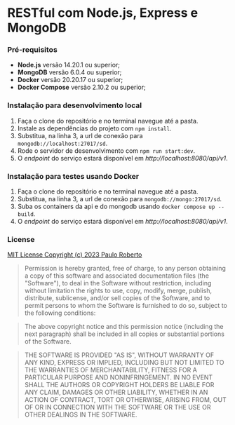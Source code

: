 # RESTful com Node.js, Express e MongoDB

### Pré-requisitos

- **Node.js** versão 14.20.1 ou superior;
- **MongoDB** versão 6.0.4 ou superior;
- **Docker** versão 20.20.17 ou superior;
- **Docker Compose** versão 2.10.2 ou superior;

### Instalação para desenvolvimento local

1. Faça o clone do repositório e no terminal navegue até a pasta.
2. Instale as dependências do projeto com `npm install`.
3. Substitua, na linha 3, a url de conexão para `mongodb://localhost:27017/sd`.
4. Rode o servidor de desenvolvimento com `npm run start:dev`.
5. O _endpoint_ do serviço estará disponível em _http://localhost:8080/api/v1_.

### Instalação para testes usando Docker

1. Faça o clone do repositório e no terminal navegue até a pasta.
2. Substitua, na linha 3, a url de conexão para `mongodb://mongo:27017/sd`.
3. Suba os containers da api e do mongodb usando `docker compose up --build`.
4. O _endpoint_ do serviço estará disponível em _http://localhost:8080/api/v1_.

### License

[MIT License Copyright (c) 2023 Paulo Roberto](https://github.com/PauloRobertoGomes)

> Permission is hereby granted, free
> of charge, to any person obtaining a copy of this software and associated
> documentation files (the "Software"), to deal in the Software without
> restriction, including without limitation the rights to use, copy, modify, merge,
> publish, distribute, sublicense, and/or sell copies of the Software, and to
> permit persons to whom the Software is furnished to do so, subject to the
> following conditions:

> The above copyright notice and this permission notice
> (including the next paragraph) shall be included in all copies or substantial
> portions of the Software.

> THE SOFTWARE IS PROVIDED "AS IS", WITHOUT WARRANTY OF
> ANY KIND, EXPRESS OR IMPLIED, INCLUDING BUT NOT LIMITED TO THE WARRANTIES OF
> MERCHANTABILITY, FITNESS FOR A PARTICULAR PURPOSE AND NONINFRINGEMENT. IN NO
> EVENT SHALL THE AUTHORS OR COPYRIGHT HOLDERS BE LIABLE FOR ANY CLAIM, DAMAGES OR
> OTHER LIABILITY, WHETHER IN AN ACTION OF CONTRACT, TORT OR OTHERWISE, ARISING
> FROM, OUT OF OR IN CONNECTION WITH THE SOFTWARE OR THE USE OR OTHER DEALINGS IN
> THE SOFTWARE.
